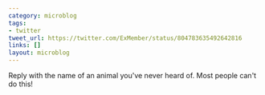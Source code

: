 ```yaml
---
category: microblog
tags:
- twitter
tweet_url: https://twitter.com/ExMember/status/804783635492642816
links: []
layout: microblog
---
```

Reply with the name of an animal you've never heard of. Most people can't do this!
